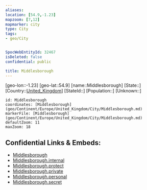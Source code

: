 ```yaml
---
aliases: 
location: [54.9,-1.23]
mapzoom: [7,12] 
mapmarker: city 
type: City
tags:
- geo/City


SpocWebEntityId: 32467
isDeleted: false
confidential: public

title: Middlesborough
---
```

[geo-lon::-1.23]
[geo-lat::54.9]
[name::Middlesborough]
[State::]
[Country::[United_Kingdom](geo/Continent/Europe/United_Kingdom.md)]
[StateId::]
[Population::]
[Unknown::]


```leaflet
id: Middlesborough
coordinates: [Middlesborough](geo/Continent/Europe/United_Kingdom/City/Middlesborough.md)
markerFile: [Middlesborough](geo/Continent/Europe/United_Kingdom/City/Middlesborough.md)
defaultZoom: 11 
maxZoom: 18
```


## Confidential Links & Embeds: 
- [Middlesborough](../../../../../../_public/geo/Continent/Europe/United_Kingdom/City/Middlesborough.md) 
- [Middlesborough.internal](../../../../../../_internal/geo/Continent/Europe/United_Kingdom/City/Middlesborough.internal.md) 
- [Middlesborough.protect](../../../../../../_protect/geo/Continent/Europe/United_Kingdom/City/Middlesborough.protect.md) 
- [Middlesborough.private](../../../../../../_private/geo/Continent/Europe/United_Kingdom/City/Middlesborough.private.md) 
- [Middlesborough.personal](../../../../../../_personal/geo/Continent/Europe/United_Kingdom/City/Middlesborough.personal.md) 
- [Middlesborough.secret](../../../../../../_secret/geo/Continent/Europe/United_Kingdom/City/Middlesborough.secret.md) 
